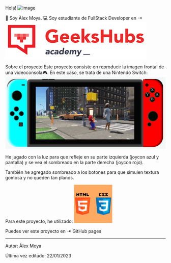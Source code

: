 Hola! 
![image](./img/Henlo%20fren.gif)

👋 Soy Àlex Moya.
💻 Soy estudiante de FullStack Developer en ⇥ ![image](./img/geekshub%20logo.png)

Sobre el proyecto
Este proyecto consiste en reproducir la imagen frontal de una videoconsola🎮. En este caso, se trata de una Nintendo Switch:
![imagen](./img/switch.PNG)

He jugado con la luz para que refleje en su parte izquierda (joycon azul y pantalla) y se vea el sombreado en la parte derecha (joycon rojo).

También he agregado sombreado a los botones para que simulen textura gomosa y no queden tan planos.

Para este proyecto, he utilizado:
![imagen](./img/css%20html.jpg)

Puedes ver este proyecto en ⇥ GitHub pages

-----------------------------------------------------
Autor: Àlex Moya

Última vez editado: 22/01/2023
